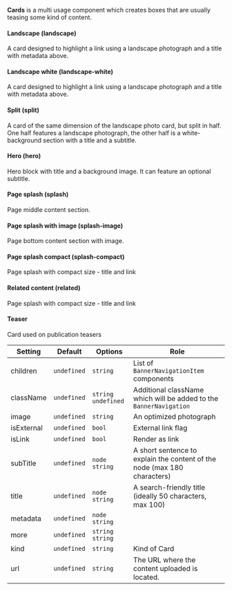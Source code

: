 **Cards** is a multi usage component which creates boxes that are usually teasing some kind of content.

#### Landscape (landscape)
A card designed to highlight a link using a landscape photograph and a title with metadata above.

#### Landscape white (landscape-white)
A card designed to highlight a link using a landscape photograph and a title with metadata above.

#### Split (split)
A card of the same dimension of the landscape photo card, but split in half. One half features a landscape photograph, the other half is a white-background section with a title and a subtitle.

#### Hero (hero)
Hero block with title and a background image. It can feature an optional subtitle.

#### Page splash (splash)
Page middle content section.

#### Page splash with image (splash-image)
Page bottom content section with image.

#### Page splash compact (splash-compact)
Page splash with compact size - title and link

#### Related content (related)
Page splash with compact size - title and link

#### Teaser
Card used on publication teasers

  

| Setting | Default | Options | Role |
| --------- | ----------- | -------------------- | ------------------------------------------------------------------ |
| children | `undefined` | `string` | List of `BannerNavigationItem` components |
| className | `undefined` | `string`  `undefined` | Additional className which will be added to the `BannerNavigation` |
| image | `undefined` | `string` | An optimized photograph |
| isExternal | `undefined` | `bool` | External link flag |
| isLink | `undefined` | `bool` | Render as link |
| subTitle | `undefined` | `node` `string` | A short sentence to explain the content of the node (max 180 characters) |
| title | `undefined` | `node` `string` |  A search-friendly title (ideally 50 characters, max 100) |
| metadata | `undefined` | `node` `string` |  |
| more | `undefined` | `string` `string` |  |
| kind | `undefined` | `string` | Kind of Card |
| url | `undefined` | `string` | The URL where the content uploaded is located. |